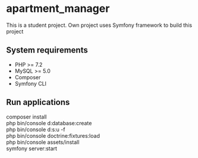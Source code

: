 # apartment_manager
This is a student project. Own project uses Symfony framework to build this project

## System requirements
* PHP >= 7.2
* MySQL >= 5.0
* Composer
* Symfony CLI

## Run applications
composer install\
php bin/console d:database:create\
php bin/console d:s:u -f\
php bin/console doctrine:fixtures:load\
php bin/console assets/install\
symfony server:start
